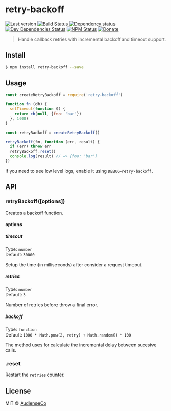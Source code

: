 # retry-backoff

![Last version](https://img.shields.io/github/tag/AudienseCo/retry-backoff.svg?style=flat-square)
[![Build Status](https://img.shields.io/travis/AudienseCo/retry-backoff/master.svg?style=flat-square)](https://travis-ci.org/AudienseCo/retry-backoff)
[![Dependency status](https://img.shields.io/david/AudienseCo/retry-backoff.svg?style=flat-square)](https://david-dm.org/AudienseCo/retry-backoff)
[![Dev Dependencies Status](https://img.shields.io/david/dev/AudienseCo/retry-backoff.svg?style=flat-square)](https://david-dm.org/AudienseCo/retry-backoff#info=devDependencies)
[![NPM Status](https://img.shields.io/npm/dm/retry-backoff.svg?style=flat-square)](https://www.npmjs.org/package/retry-backoff)
[![Donate](https://img.shields.io/badge/donate-paypal-blue.svg?style=flat-square)](https://paypal.me/AudienseCo)

> Handle callback retries with incremental backoff and timeout support.

## Install

```bash
$ npm install retry-backoff --save
```

## Usage

```js
const createRetryBackoff = require('retry-backoff')

function fn (cb) {
  setTimeout(function () {
    return cb(null, {foo: 'bar'})
  }, 1000)
}

const retryBackoff = createRetryBackoff()

retryBackoff(fn, function (err, result) {
  if (err) throw err
  retryBackoff.reset()
  console.log(result) // => {foo: 'bar'}
})
```

If you need to see low level logs, enable it using `DEBUG=retry-backoff`.

## API

### retryBackoff([options])

Creates a backoff function.

#### options

##### timeout

Type: `number`</br>
Default: `30000`

Setup the time (in milliseconds) after consider a request timeout.

##### retries

Type: `number`</br>
Default: `3`

Number of retries before throw a final error.

##### backoff

Type: `function`</br>
Default: `1000 * Math.pow(2, retry) + Math.random() * 100`

The method uses for calculate the incremental delay between sucesive calls.

### .reset

Restart the `retries` counter.

## License

MIT © [AudienseCo](https://audiense.com/)
